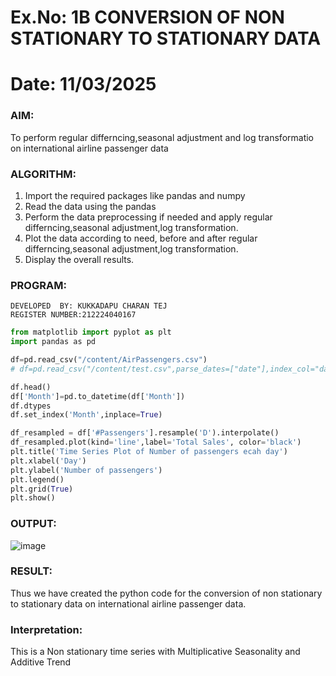 # Ex.No: 1B                     CONVERSION OF NON STATIONARY TO STATIONARY DATA
# Date: 11/03/2025

### AIM:
To perform regular differncing,seasonal adjustment and log transformatio on international airline passenger data
### ALGORITHM:
1. Import the required packages like pandas and numpy
2. Read the data using the pandas
3. Perform the data preprocessing if needed and apply regular differncing,seasonal adjustment,log transformation.
4. Plot the data according to need, before and after regular differncing,seasonal adjustment,log transformation.
5. Display the overall results.
### PROGRAM:

```
DEVELOPED  BY: KUKKADAPU CHARAN TEJ
REGISTER NUMBER:212224040167
```
```py
from matplotlib import pyplot as plt
import pandas as pd

df=pd.read_csv("/content/AirPassengers.csv")
# df=pd.read_csv("/content/test.csv",parse_dates=["date"],index_col="date"

df.head()
df['Month']=pd.to_datetime(df['Month'])
df.dtypes
df.set_index('Month',inplace=True)

df_resampled = df['#Passengers'].resample('D').interpolate()
df_resampled.plot(kind='line',label='Total Sales', color='black')
plt.title('Time Series Plot of Number of passengers ecah day')
plt.xlabel('Day')
plt.ylabel('Number of passengers')
plt.legend()
plt.grid(True)
plt.show()

```


### OUTPUT:
![image](https://github.com/user-attachments/assets/43793485-6758-47bf-bc53-32ca05007e78)





### RESULT:
Thus we have created the python code for the conversion of non stationary to stationary data on international airline passenger
data.
### Interpretation:
This is a Non stationary time series with Multiplicative Seasonality and Additive Trend
